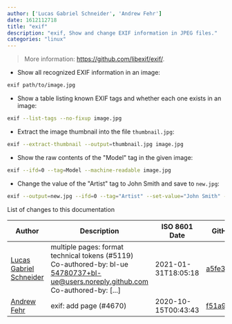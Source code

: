 ```yaml
---
author: ['Lucas Gabriel Schneider', 'Andrew Fehr']
date: 1612112718
title: "exif"
description: "exif, Show and change EXIF information in JPEG files."
categories: "linux"
---
```

> More information: <https://github.com/libexif/exif/>.

- Show all recognized EXIF information in an image:

```bash
exif path/to/image.jpg
```

- Show a table listing known EXIF tags and whether each one exists in an image:

```bash
exif --list-tags --no-fixup image.jpg
```

- Extract the image thumbnail into the file `thumbnail.jpg`:

```bash
exif --extract-thumbnail --output=thumbnail.jpg image.jpg
```

- Show the raw contents of the "Model" tag in the given image:

```bash
exif --ifd=0 --tag=Model --machine-readable image.jpg
```

- Change the value of the "Artist" tag to John Smith and save to `new.jpg`:

```bash
exif --output=new.jpg --ifd=0 --tag="Artist" --set-value="John Smith" --no-fixup image.jpg
```
List of changes to this documentation


Author | Description | ISO 8601 Date | GitHub link
------|-----|-----|-----
[Lucas Gabriel Schneider](mailto:casdpa@gmail.com) | multiple pages: format technical tokens (#5119) Co-authored-by: bl-ue <54780737+bl-ue@users.noreply.github.com> Co-authored-by: [...] | 2021-01-31T18:05:18 | [a5fe31bc47ae](https://github.com/tldr-pages/tldr/commit/a5fe31bc47aece3efa5e66b52b3cf384f27d5d72)
[Andrew Fehr](mailto:andrewfehr@outlook.com) | exif: add page (#4670) | 2020-10-15T00:43:43 | [f51a9fa0934a](https://github.com/tldr-pages/tldr/commit/f51a9fa0934a0196aa9d37948d481e1913ca290d)

